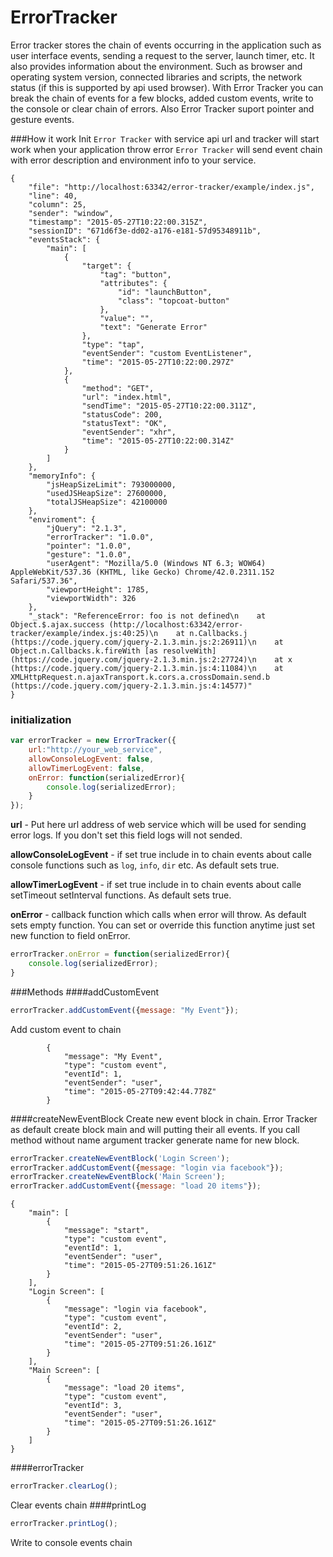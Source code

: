 # ErrorTracker
Error tracker stores the chain of events occurring in the application such as user interface events, sending a request to the server, launch timer, etc. It also provides information about the environment. Such as browser and operating system version, connected libraries and scripts, the network status (if this is supported by api used browser). With Error Tracker you can break the chain of events for a few blocks, added custom events, write to the console or clear chain of errors. Also Error Tracker suport pointer and gesture events.

###How it work
Init `Error Tracker` with service api url and tracker will start work when your application throw error `Error Tracker` will send event chain with error description and environment info to your service.
```
{
    "file": "http://localhost:63342/error-tracker/example/index.js",
    "line": 40,
    "column": 25,
    "sender": "window",
    "timestamp": "2015-05-27T10:22:00.315Z",
    "sessionID": "671d6f3e-dd02-a176-e181-57d95348911b",
    "eventsStack": {
        "main": [
            {
                "target": {
                    "tag": "button",
                    "attributes": {
                        "id": "launchButton",
                        "class": "topcoat-button"
                    },
                    "value": "",
                    "text": "Generate Error"
                },
                "type": "tap",
                "eventSender": "custom EventListener",
                "time": "2015-05-27T10:22:00.297Z"
            },
            {
                "method": "GET",
                "url": "index.html",
                "sendTime": "2015-05-27T10:22:00.311Z",
                "statusCode": 200,
                "statusText": "OK",
                "eventSender": "xhr",
                "time": "2015-05-27T10:22:00.314Z"
            }
        ]
    },
    "memoryInfo": {
        "jsHeapSizeLimit": 793000000,
        "usedJSHeapSize": 27600000,
        "totalJSHeapSize": 42100000
    },
    "enviroment": {
        "jQuery": "2.1.3",
        "errorTracker": "1.0.0",
        "pointer": "1.0.0",
        "gesture": "1.0.0",
        "userAgent": "Mozilla/5.0 (Windows NT 6.3; WOW64) AppleWebKit/537.36 (KHTML, like Gecko) Chrome/42.0.2311.152 Safari/537.36",
        "viewportHeight": 1785,
        "viewportWidth": 326
    },
    "_stack": "ReferenceError: foo is not defined\n    at Object.$.ajax.success (http://localhost:63342/error-tracker/example/index.js:40:25)\n    at n.Callbacks.j (https://code.jquery.com/jquery-2.1.3.min.js:2:26911)\n    at Object.n.Callbacks.k.fireWith [as resolveWith] (https://code.jquery.com/jquery-2.1.3.min.js:2:27724)\n    at x (https://code.jquery.com/jquery-2.1.3.min.js:4:11084)\n    at XMLHttpRequest.n.ajaxTransport.k.cors.a.crossDomain.send.b (https://code.jquery.com/jquery-2.1.3.min.js:4:14577)"
}
```
### initialization
```Javascript
var errorTracker = new ErrorTracker({
    url:"http://your_web_service",
    allowConsoleLogEvent: false,
    allowTimerLogEvent: false,
    onError: function(serializedError){
        console.log(serializedError);
    }
});
```
**url** - Put here url address of web service which will be used for sending error logs. If you don't set this field logs will not sended.

**allowConsoleLogEvent** - if set true include in to chain events about calle console functions such as `log`, `info`, `dir` etc. As default sets true.

**allowTimerLogEvent** - if set true include in to chain events about calle setTimeout setInterval functions. As default sets true.

**onError** - callback function which calls when error will throw. As default sets empty function. You can set or override this function anytime just set new function to field onError.
```Javascript
errorTracker.onError = function(serializedError){
    console.log(serializedError);
}
```

###Methods
####addCustomEvent
```Javascript
errorTracker.addCustomEvent({message: "My Event"});
```
Add custom event to chain
```
        {
            "message": "My Event",
            "type": "custom event",
            "eventId": 1,
            "eventSender": "user",
            "time": "2015-05-27T09:42:44.778Z"
        }
```
####createNewEventBlock
Create new event block in chain. Error Tracker as default create block main and will putting their all events. If you call method without name argument tracker generate name for new block.
```Javascript
errorTracker.createNewEventBlock('Login Screen');
errorTracker.addCustomEvent({message: "login via facebook"});
errorTracker.createNewEventBlock('Main Screen');
errorTracker.addCustomEvent({message: "load 20 items"});
```
```
{
    "main": [
        {
            "message": "start",
            "type": "custom event",
            "eventId": 1,
            "eventSender": "user",
            "time": "2015-05-27T09:51:26.161Z"
        }
    ],
    "Login Screen": [
        {
            "message": "login via facebook",
            "type": "custom event",
            "eventId": 2,
            "eventSender": "user",
            "time": "2015-05-27T09:51:26.161Z"
        }
    ],
    "Main Screen": [
        {
            "message": "load 20 items",
            "type": "custom event",
            "eventId": 3,
            "eventSender": "user",
            "time": "2015-05-27T09:51:26.161Z"
        }
    ]
}
```
####errorTracker
```Javascript
errorTracker.clearLog();
```
Clear events chain
####printLog
```Javascript
errorTracker.printLog();
```
Write to console events chain
